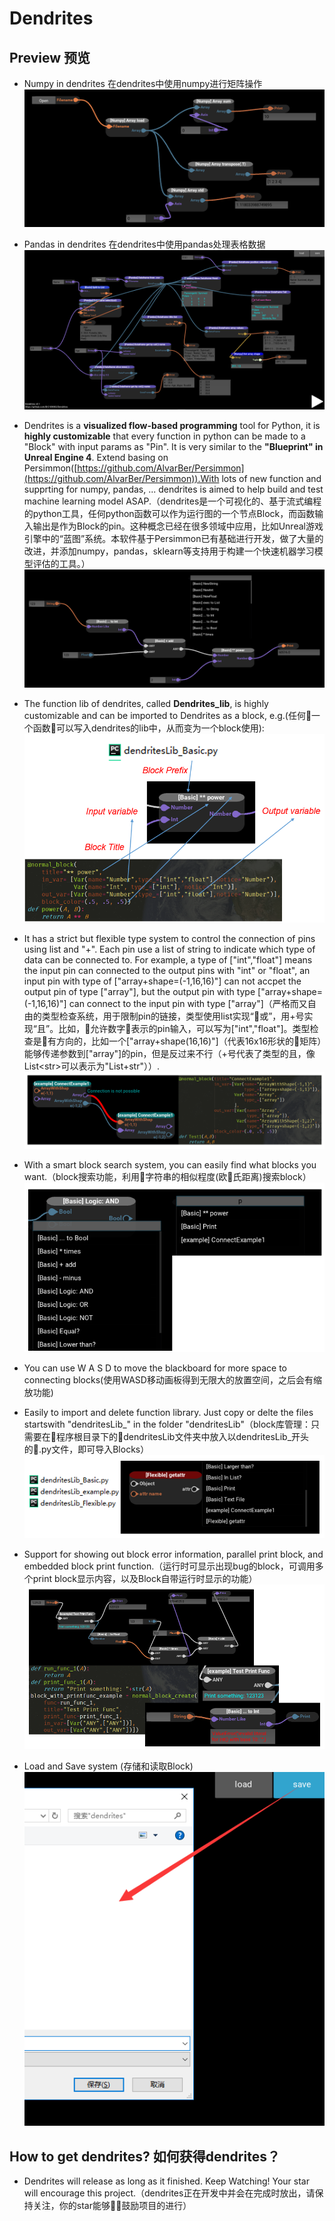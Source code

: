# Dendrites
## Preview 预览
- Numpy in dendrites 在dendrites中使用numpy进行矩阵操作
![](/doc_image/9.png)
- Pandas in dendrites 在dendrites中使用pandas处理表格数据
![](/doc_image/10.png)

- Dendrites is a **visualized flow-based programming** tool for Python, it is **highly customizable** that every function in python can be made to a "Block" with input params as "Pin". It is very similar to the **"Blueprint" in Unreal Engine 4**. Extend basing on Persimmon([https://github.com/AlvarBer/Persimmon](https://github.com/AlvarBer/Persimmon)).With lots of new function and supprting for numpy, pandas, ... dendrites is aimed to help build and test machine learning model ASAP.（dendrites是一个可视化的、基于流式编程的python工具，任何python函数可以作为运行图的一个节点Block，而函数输入输出是作为Block的pin。这种概念已经在很多领域中应用，比如Unreal游戏引擎中的“蓝图”系统。本软件基于Persimmon已有基础进行开发，做了大量的改进，并添加numpy，pandas，sklearn等支持用于构建一个快速机器学习模型评估的工具。）  
![](/doc_image/1.png)
- The function lib of dendrites, called **Dendrites_lib**, is highly customizable and can be imported to Dendrites as a block, e.g.(任何一个函数可以写入dendrites的lib中，从而变为一个block使用):  
![](/doc_image/2.png)
- It has a strict but flexible type system to control the connection of pins using list and "+". Each pin use a list of string to indicate which type of data can be connected to. For example, a type of ["int","float"] means the input pin can connected to the output pins with "int" or "float", an input pin with type of ["array+shape=(-1,16,16)"] can not accpet the output pin of type ["array"], but the output pin with type ["array+shape=(-1,16,16)"] can connect to the input pin with type ["array"]（严格而又自由的类型检查系统，用于限制pin的链接，类型使用list实现“或”，用+号实现“且”。比如，允许数字表示的pin输入，可以写为["int","float"]。类型检查是有方向的，比如一个["array+shape(16,16)"]（代表16x16形状的矩阵）能够传递参数到["array"]的pin，但是反过来不行（+号代表了类型的且，像List\<str\>可以表示为"List+str"））.
![](/doc_image/3.png)
- With a smart block search system, you can easily find what blocks you want.（block搜索功能，利用字符串的相似程度(欧氏距离)搜索block）
![](/doc_image/4.png)
- You can use W A S D to move the blackboard for more space to connecting blocks(使用WASD移动画板得到无限大的放置空间，之后会有缩放功能)
- Easily to import and delete function library. Just copy or delte the files startswith "dendritesLib_" in the folder "dendritesLib"（block库管理：只需要在程序根目录下的dendritesLib文件夹中放入以dendritesLib\_开头的.py文件，即可导入Blocks）  
![](/doc_image/5.png)
- Support for showing out block error information, parallel print block, and embedded block print function.（运行时可显示出现bug的block，可调用多个print block显示内容，以及Block自带运行时显示的功能）
![](/doc_image/6.png)
- Load and Save system (存储和读取Block)
![](/doc_image/7.png)

## How to get dendrites? 如何获得dendrites？
- Dendrites will release as long as it finished. Keep Watching! Your star will encourage this project.（dendrites正在开发中并会在完成时放出，请保持关注，你的star能够鼓励项目的进行）

